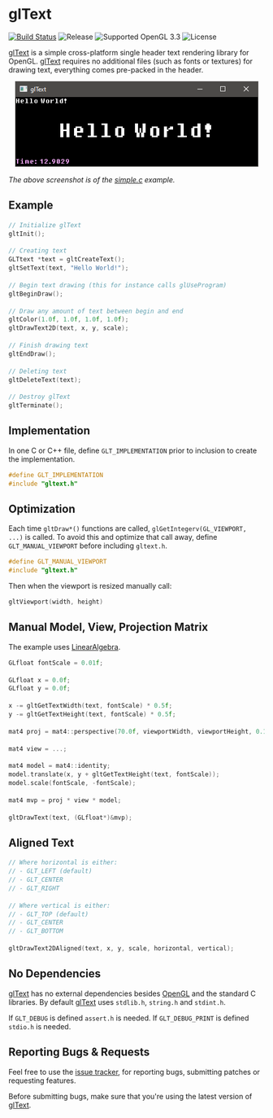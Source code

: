 
# glText

[![Build Status][glTextBuildStatus]][glTextCI]
![Release][glTextVersionBadge]
![Supported OpenGL 3.3][glTextOpenGLVersionsBadge]
![License][glTextLicenseBadge]

[glText][glText] is a simple cross-platform single header text rendering
library for OpenGL. [glText][glText] requires no additional files
(such as fonts or textures) for drawing text, everything comes pre-packed
in the header.

<p align="center">
  <img width="479" height="168" src="examples/simple.png" alt="simple example" />
</p>

*The above screenshot is of the [simple.c](examples/simple.c) example.*

## Example

```c
// Initialize glText
gltInit();

// Creating text
GLTtext *text = gltCreateText();
gltSetText(text, "Hello World!");

// Begin text drawing (this for instance calls glUseProgram)
gltBeginDraw();

// Draw any amount of text between begin and end
gltColor(1.0f, 1.0f, 1.0f, 1.0f);
gltDrawText2D(text, x, y, scale);

// Finish drawing text
gltEndDraw();

// Deleting text
gltDeleteText(text);

// Destroy glText
gltTerminate();
```


## Implementation

In one C or C++ file, define `GLT_IMPLEMENTATION` prior to inclusion to create the implementation.

```c
#define GLT_IMPLEMENTATION
#include "gltext.h"
```


## Optimization

Each time `gltDraw*()` functions are called, `glGetIntegerv(GL_VIEWPORT, ...)`
is called. To avoid this and optimize that call away, define `GLT_MANUAL_VIEWPORT`
before including `gltext.h`.

```c
#define GLT_MANUAL_VIEWPORT
#include "gltext.h"
```

Then when the viewport is resized manually call:

```c
gltViewport(width, height)
```


## Manual Model, View, Projection Matrix

The example uses [LinearAlgebra](https://github.com/vallentin/LinearAlgebra).

```c
GLfloat fontScale = 0.01f;

GLfloat x = 0.0f;
GLfloat y = 0.0f;

x -= gltGetTextWidth(text, fontScale) * 0.5f;
y -= gltGetTextHeight(text, fontScale) * 0.5f;

mat4 proj = mat4::perspective(70.0f, viewportWidth, viewportHeight, 0.1f, 10.0f);

mat4 view = ...;

mat4 model = mat4::identity;
model.translate(x, y + gltGetTextHeight(text, fontScale));
model.scale(fontScale, -fontScale);

mat4 mvp = proj * view * model;

gltDrawText(text, (GLfloat*)&mvp);
```


## Aligned Text

```c
// Where horizontal is either:
// - GLT_LEFT (default)
// - GLT_CENTER
// - GLT_RIGHT

// Where vertical is either:
// - GLT_TOP (default)
// - GLT_CENTER
// - GLT_BOTTOM

gltDrawText2DAligned(text, x, y, scale, horizontal, vertical);
```


## No Dependencies

[glText][glText] has no external dependencies besides [OpenGL][OpenGL] and the standard C libraries.
By default [glText][glText] uses `stdlib.h`, `string.h` and `stdint.h`.

If `GLT_DEBUG` is defined `assert.h` is needed. If `GLT_DEBUG_PRINT` is defined `stdio.h` is needed.


## Reporting Bugs & Requests

Feel free to use the [issue tracker][glTextIssues],
for reporting bugs, submitting patches or requesting features.

Before submitting bugs, make sure that you're using the latest version of [glText][glText].


[glText]: https://github.com/vallentin/glText

[glTextReleases]: https://github.com/vallentin/glText/releases

[glTextBuildStatus]: https://drone.io/github.com/vallentin/glText/status.png
[glTextCI]: https://drone.io/github.com/vallentin/glText/latest

[glTextVersionBadge]: https://img.shields.io/badge/release-v1.1.6-blue.svg
[glTextLicenseBadge]: https://img.shields.io/badge/license-%20free%20to%20use%2C%20share%2C%20modify%20and%20redistribute-blue.svg

[glTextOpenGLVersionsBadge]: https://img.shields.io/badge/OpenGL-3.3-blue.svg

[glTextIssues]: https://github.com/vallentin/glText/issues

[OpenGL]: https://en.wikipedia.org/wiki/OpenGL
